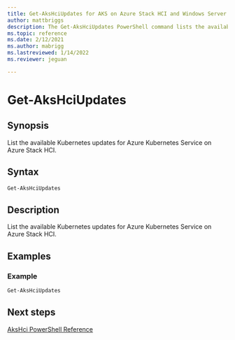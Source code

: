 ```yaml
---
title: Get-AksHciUpdates for AKS on Azure Stack HCI and Windows Server
author: mattbriggs
description: The Get-AksHciUpdates PowerShell command lists the available updates for AKS on Azure Stack HCI and Windows Server.
ms.topic: reference
ms.date: 2/12/2021
ms.author: mabrigg 
ms.lastreviewed: 1/14/2022
ms.reviewer: jeguan

---
```


# Get-AksHciUpdates

## Synopsis
List the available Kubernetes updates for Azure Kubernetes Service on Azure Stack HCI.

## Syntax

```powershell
Get-AksHciUpdates
```

## Description
List the available Kubernetes updates for Azure Kubernetes Service on Azure Stack HCI.

## Examples

### Example
```powershell
Get-AksHciUpdates
```
## Next steps

[AksHci PowerShell Reference](index.md)